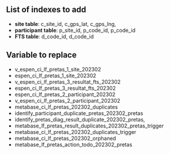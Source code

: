 ## List of indexes to add

- **site table**: c_site_id, c_gps_lat, c_gps_lng,
- **participant table**: p_site_id, p_code_id, p_code_id
- **FTS table**: d_code_id, d_code_id

## Variable to replace

- v_espen_ci_lf_pretas_1_site_202302
- espen_ci_lf_pretas_1_site_202302
- v_espen_ci_lf_pretas_3_resultat_fts_202302
- espen_ci_lf_pretas_3_resultat_fts_202302
- espen_ci_lf_pretas_2_participant_202302
- v_espen_ci_lf_pretas_2_participant_202302
- metabase_ci_lf_pretas_202302_duplicates
- identify_participant_duplicate_pretas_202302_pretas
- identify_pretas_diag_result_duplicate_202302_pretas,
- metabase_lf_pretas_result_duplicates_202302_pretas_trigger
- metabase_ci_lf_pretas_202302_duplicates_trigger
- metabase_ci_lf_pretas_202302_orphaned
- metabase_lf_pretas_action_todo_202302_pretas
